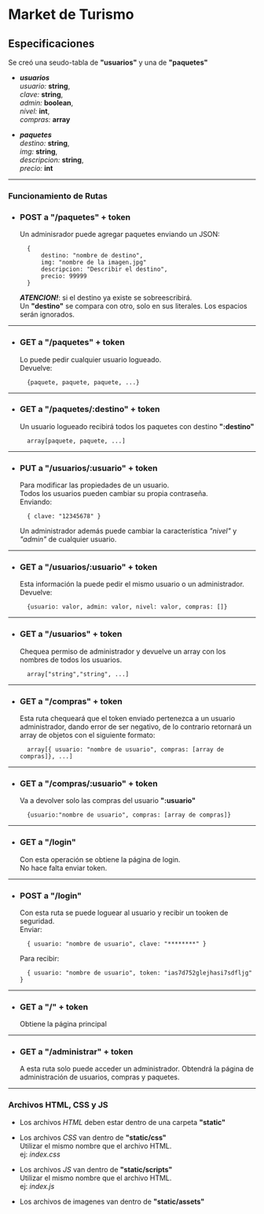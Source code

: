 # Market de Turismo

## Especificaciones
Se creó una seudo-tabla de **"usuarios"** y una de **"paquetes"**  
-  ***usuarios***  
	*usuario:* **string**,  
	*clave:* **string**,  
	*admin:* **boolean**,  
	*nivel:* **int**,  
	*compras:* **array**  

-  ***paquetes***  
	*destino:* **string**,  
	*img:* **string**,  
	*descripcion:* **string**,  
	*precio:* **int**  

* * *

### Funcionamiento de Rutas

- ### **POST a "/paquetes" + token**  
	Un adminisrador puede agregar paquetes enviando un JSON:

		{
			destino: "nombre de destino",
			img: "nombre de la imagen.jpg"
			descripcion: "Describir el destino",
			precio: 99999
		}
	***ATENCION!***: si el destino ya existe se sobreescribirá.  
	Un **"destino"** se compara con otro, solo en sus literales. Los espacios serán ignorados.  

* * *

- ### **GET a "/paquetes" + token**  
	Lo puede pedir cualquier usuario logueado.  
	Devuelve:  
	
		{paquete, paquete, paquete, ...}

* * *
- ### **GET a "/paquetes/:destino" + token**  
	Un usuario logueado recibirá todos los paquetes con destino **":destino"**  
		
		array[paquete, paquete, ...]

* * *

- ### **PUT a "/usuarios/:usuario" + token**  
	Para modificar las propiedades de un usuario.  
	Todos los usuarios pueden cambiar su propia contraseña.  
	Enviando:

		{ clave: "12345678" }

	Un administrador además puede cambiar la característica *"nivel"* y *"admin"* de cualquier usuario.

* * *

- ### **GET a "/usuarios/:usuario" + token**
	Esta información la puede pedir el mismo usuario o un administrador.  
	Devuelve:  
		
		{usuario: valor, admin: valor, nivel: valor, compras: []}

* * *

- ### **GET a "/usuarios" + token**
	Chequea permiso de administrador y devuelve un array con los nombres de todos los usuarios.

		array["string","string", ...]

* * *

- ### **GET a "/compras" + token**  
	Esta ruta chequeará que el token enviado pertenezca a un usuario administrador, dando error de ser negativo, de lo contrario retornará un array de objetos con el siguiente formato:

		array[{ usuario: "nombre de usuario", compras: [array de compras]}, ...]

* * *

- ### **GET a "/compras/:usuario" + token**  
	Va a devolver solo las compras del usuario **":usuario"**  

		{usuario:"nombre de usuario", compras: [array de compras]}

* * *

- ### **GET a "/login"**  
	Con esta operación se obtiene la página de login.  
	No hace falta enviar token.

* * *

- ### **POST a "/login"**  
	Con esta ruta se puede loguear al usuario y recibir un tooken de seguridad.  
	Enviar:  

		{ usuario: "nombre de usuario", clave: "********" }

	Para recibir:  

		{ usuario: "nombre de usuario", token: "ias7d752glejhasi7sdfljg" }  

* * *

- ### **GET a "/" + token**  
	Obtiene la página principal

* * *

- ### **GET a "/administrar" + token**  
	A esta ruta solo puede acceder un administrador.
	Obtendrá la página de administración de usuarios, compras y paquetes.

* * *

### **Archivos HTML, CSS y JS**  
- Los archivos *HTML* deben estar dentro de una carpeta **"static"**  
- Los archivos *CSS* van dentro de **"static/css"**  
	Utilizar el mismo nombre que el archivo HTML.  
	ej: *index.css*  

- Los archivos *JS* van dentro de **"static/scripts"**  
	Utilizar el mismo nombre que el archivo HTML.  
	ej: *index.js*

- Los archivos de imagenes van dentro de **"static/assets"**  
